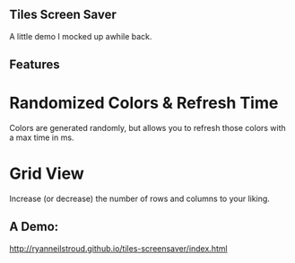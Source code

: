 ## Tiles Screen Saver

A little demo I mocked up awhile back.

## Features

# Randomized Colors & Refresh Time

Colors are generated randomly, but allows you to refresh those colors with a max time in ms.

# Grid View

Increase (or decrease) the number of rows and columns to your liking.

## A Demo:

http://ryanneilstroud.github.io/tiles-screensaver/index.html
